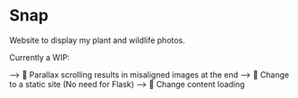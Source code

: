 # Snap
Website to display my plant and wildlife photos.

Currently a WIP:

--> 🔨 Parallax scrolling results in misaligned images at the end
--> 🔨 Change to a static site (No need for Flask)
--> 🔨 Change content loading
